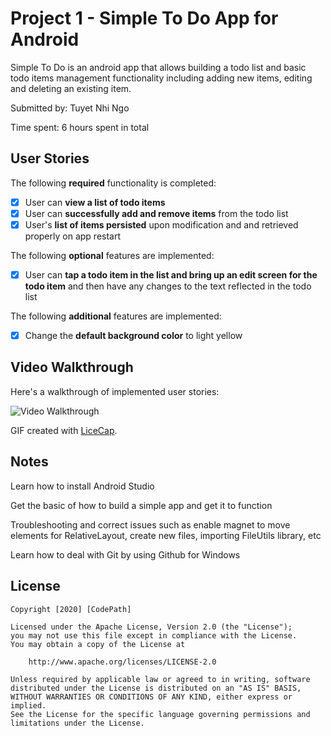 # Project 1 - Simple To Do App for Android

Simple To Do is an android app that allows building a todo list and basic todo items management functionality including adding new items, editing and deleting an existing item.

Submitted by: Tuyet Nhi Ngo

Time spent: 6 hours spent in total

## User Stories

The following **required** functionality is completed:

* [x] User can **view a list of todo items**
* [x] User can **successfully add and remove items** from the todo list
* [x] User's **list of items persisted** upon modification and and retrieved properly on app restart

The following **optional** features are implemented:

* [x] User can **tap a todo item in the list and bring up an edit screen for the todo item** and then have any changes to the text reflected in the todo list

The following **additional** features are implemented:

* [x] Change the **default background color** to light yellow

## Video Walkthrough

Here's a walkthrough of implemented user stories:

<img src='https://imgur.com/zEHQpOm.gif' title='Video Walkthrough' width='' alt='Video Walkthrough' />

GIF created with [LiceCap](http://www.cockos.com/licecap/).

## Notes

Learn how to install Android Studio

Get the basic of how to build a simple app and get it to function

Troubleshooting and correct issues such as enable magnet to move elements for RelativeLayout, create new files, importing FileUtils library, etc

Learn how to deal with Git by using Github for Windows

## License

    Copyright [2020] [CodePath]

    Licensed under the Apache License, Version 2.0 (the "License");
    you may not use this file except in compliance with the License.
    You may obtain a copy of the License at

        http://www.apache.org/licenses/LICENSE-2.0

    Unless required by applicable law or agreed to in writing, software
    distributed under the License is distributed on an "AS IS" BASIS,
    WITHOUT WARRANTIES OR CONDITIONS OF ANY KIND, either express or implied.
    See the License for the specific language governing permissions and
    limitations under the License.
